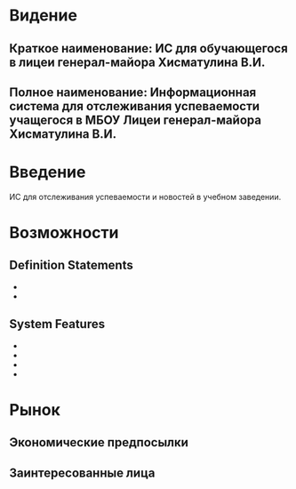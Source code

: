 # Видение
## Краткое наименование: ИС для обучающегося в лицеи генерал-майора Хисматулина В.И.

## Полное наименование: Информационная система для отслеживания успеваемости учащегося в МБОУ Лицеи генерал-майора Хисматулина В.И.

# Введение

ИС для отслеживания успеваемости и новостей в учебном заведении.

# Возможности

## Definition Statements

* 
* 
## System Features

*
*
*
*
# Рынок

## Экономические предпосылки



## Заинтересованные лица

